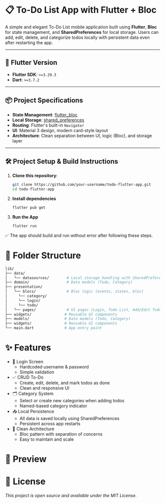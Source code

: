 # 📋 To-Do List App with Flutter + Bloc

A simple and elegant To-Do List mobile application built using **Flutter**, **Bloc** for state management, and **SharedPreferences** for local storage. Users can add, edit, delete, and categorize todos locally with persistent data even after restarting the app.

---

## 🚀 Flutter Version

- **Flutter SDK**: `>=3.29.3`
- **Dart**: `>=3.7.2`
---

## 📦 Project Specifications

- **State Management**: [flutter_bloc](https://pub.dev/packages/flutter_bloc)
- **Local Storage**: [shared_preferences](https://pub.dev/packages/shared_preferences)
- **Routing**: Flutter's built-in `Navigator`
- **UI**: Material 3 design, modern card-style layout
- **Architecture**: Clean separation between UI, logic (Bloc), and storage layer

---

## 🛠️ Project Setup & Build Instructions

1. **Clone this repository**:
   ```bash
   git clone https://github.com/your-username/todo-flutter-app.git
   cd todo-flutter-app
2. **Install dependencies**
   ```bash 
   flutter pub get
3. **Run the App**
   ```bash
   flutter run
✅ The app should build and run without error after following these steps.

# 🧱 Folder Structure
```bash
lib/
├── data/
│   └── datasources/        # Local storage handling with SharedPreferences
├── domain/                 # Data models (Todo, Category)
├── presentation/           
│   └── blocs/              # Bloc logic (events, states, bloc)
│     └── category/
│     └── login/
│     └── todo/
│   └── pages/              # UI pages (Login, Todo List, Add/Edit Todo)
├── widgets/               # Reusable UI components
├── models/                # Data models (Todo, Category)
├── widgets/               # Reusable UI components
└── main.dart              # App entry point
```

# ✨ Features
* 🔐 Login Screen
    * Hardcoded username & password
    * Simple validation
* ✅ CRUD To-Do
    * Create, edit, delete, and mark todos as done
    * Clean and responsive UI
* 🗂 Category System
    * Select or create new categories when adding todos
    * Named-based category indicator
* 📥 Local Persistence
    * All data is saved locally using SharedPreferences
    * Persistent across app restarts
* 🎯 Clean Architecture
    * Bloc pattern with separation of concerns
    * Easy to maintain and scale
# 📸 Preview

# 📄 License
###### This project is open source and available under the MIT License.
